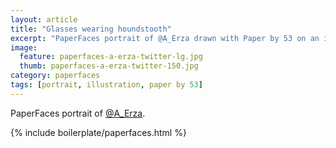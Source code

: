 ```yaml
---
layout: article
title: "Glasses wearing houndstooth"
excerpt: "PaperFaces portrait of @A_Erza drawn with Paper by 53 on an iPad."
image: 
  feature: paperfaces-a-erza-twitter-lg.jpg
  thumb: paperfaces-a-erza-twitter-150.jpg
category: paperfaces
tags: [portrait, illustration, paper by 53]
---
```


PaperFaces portrait of [@A_Erza](http://twitter.com/A_Erza).

{% include boilerplate/paperfaces.html %}